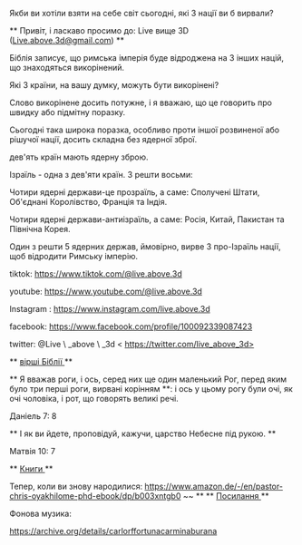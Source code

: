 Якби ви хотіли взяти на себе світ сьогодні, які 3 нації ви б
вирвали?

** Привіт, і ласкаво просимо до: Live вище 3D (<Live.above.3d@gmail.com>) **

Біблія записує, що римська імперія буде відроджена на 3 інших
націй, що знаходяться викорінений.

Які 3 країни, на вашу думку, можуть бути викорінені?

Слово викорінене досить потужне, і я вважаю, що це говорить про швидку або
підмітну поразку.

Сьогодні така широка поразка, особливо проти іншої розвиненої або
рішучої нації, досить складна без ядерної зброї.

дев'ять країн мають ядерну зброю.

Ізраїль - одна з дев'яти країн. З решти восьми:

Чотири ядерні держави-це прозраїль, а саме: Сполучені Штати, Об'єднані
Королівство, Франція та Індія.

Чотири ядерні держави-антиізраїль, а саме: Росія, Китай, Пакистан та
Північна Корея.

Один з решти 5 ядерних держав, ймовірно, вирве 3 про-Ізраїль
нації, щоб відродити Римську імперію.

tiktok: <https://www.tiktok.com/@live.above.3d>

youtube: <https://www.youtube.com/@live.above.3d>

Instagram : <https://www.instagram.com/live.above.3d>

facebook: <https://www.facebook.com/profile/100092339087423>

twitter: @Live \ _above \ _3d < https://twitter.com/live_above_3d>

** <u> вірші Біблії </u> **

** Я вважав роги, і ось, серед них ще один
маленький Рог, перед яким було три перші роги, вирвані
корінням **: і ось у цьому рогу були очі, як очі
чоловіка, і рот, що говорять великі речі.

Даніель 7: 8

** І як ви йдете, проповідуй, кажучи, царство Небесне під рукою. **

Матвія 10: 7

** <u> Книги </u > **

Тепер, коли ви знову народилися:
<https://www.amazon.de/-/en/pastor-chris-oyakhilome-phd-ebook/dp/b003xntgb0> ~~ ** ** <u> Посилання </u> **

Фонова музика:

<https://archive.org/details/carlorffortunacarminaburana>